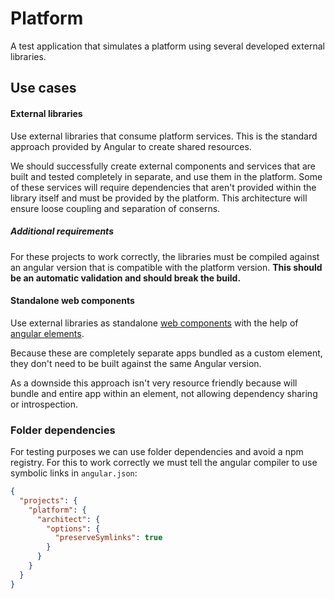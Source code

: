 # Platform

A test application that simulates a platform using several developed external libraries.

## Use cases

#### External libraries

Use external libraries that consume platform services. This is the standard approach
provided by Angular to create shared resources.

We should successfully create external components and services that are built and
tested completely in separate, and use them in the platform. Some of these services
will require dependencies that aren't provided within the library itself and must
be provided by the platform. This architecture will ensure loose coupling and separation
of conserns.

##### Additional requirements

For these projects to work correctly, the libraries must be compiled against an
angular version that is compatible with the platform version. **This should be an
automatic validation and should break the build.**

#### Standalone web components

Use external libraries as standalone [web components](https://developer.mozilla.org/en-US/docs/Web/Web_Components)
with the help of [angular elements](https://angular.io/guide/elements).

Because these are completely separate apps bundled as a custom element, they
don't need to be built against the same Angular version.

As a downside this approach isn't very resource friendly because will bundle
and entire app within an element, not allowing dependency sharing or introspection.

### Folder dependencies

For testing purposes we can use folder dependencies and avoid a npm registry.
For this to work correctly we must tell the angular compiler to use symbolic links
in `angular.json`:
````json
{
  "projects": {
    "platform": {
      "architect": {
        "options": {
          "preserveSymlinks": true
        }
      }
    }
  }
}
````
